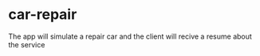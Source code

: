# car-repair
The app will simulate a repair car and the client will recive a resume about the service

